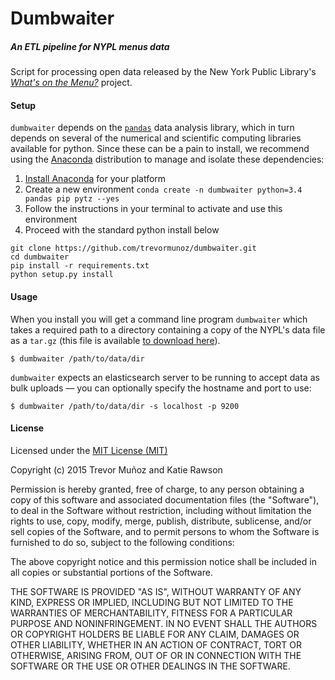 # Dumbwaiter
##### *An ETL pipeline for NYPL menus data*

Script for processing open data released by the 
New York Public Library's 
[*What's on the Menu?*](http://menus.nypl.org) project.

#### Setup

`dumbwaiter` depends on the [`pandas`](http://pandas.pydata.org/) data analysis library, which in turn depends on several of the numerical and scientific computing libraries available for python. Since these can be a pain to install, we recommend using the [Anaconda](https://store.continuum.io/cshop/anaconda/) distribution to manage and isolate these dependencies:

1. [Install Anaconda](http://continuum.io/downloads) for your platform
2. Create a new environment `conda create -n dumbwaiter python=3.4 pandas pip pytz --yes`
3. Follow the instructions in your terminal to activate and use this environment
4. Proceed with the standard python install below

```
git clone https://github.com/trevormunoz/dumbwaiter.git
cd dumbwaiter
pip install -r requirements.txt
python setup.py install
```

#### Usage
When you install you will get a command line program `dumbwaiter` which takes a required path to a directory containing a copy of the NYPL's data file as a `tar.gz` (this file is available [to download here](http://menus.nypl.org/data)).

```
$ dumbwaiter /path/to/data/dir
```

`dumbwaiter` expects an elasticsearch server to be running to accept data as bulk uploads &mdash; you can optionally specify the hostname and port to use:

```
$ dumbwaiter /path/to/data/dir -s localhost -p 9200
```

#### License
Licensed under the [MIT License (MIT)](http://opensource.org/licenses/MIT)

Copyright (c) 2015 Trevor Muñoz and Katie Rawson

Permission is hereby granted, free of charge, to any person obtaining a copy
of this software and associated documentation files (the "Software"), to deal
in the Software without restriction, including without limitation the rights
to use, copy, modify, merge, publish, distribute, sublicense, and/or sell
copies of the Software, and to permit persons to whom the Software is
furnished to do so, subject to the following conditions:

The above copyright notice and this permission notice shall be included in all
copies or substantial portions of the Software.

THE SOFTWARE IS PROVIDED "AS IS", WITHOUT WARRANTY OF ANY KIND, EXPRESS OR
IMPLIED, INCLUDING BUT NOT LIMITED TO THE WARRANTIES OF MERCHANTABILITY,
FITNESS FOR A PARTICULAR PURPOSE AND NONINFRINGEMENT. IN NO EVENT SHALL THE
AUTHORS OR COPYRIGHT HOLDERS BE LIABLE FOR ANY CLAIM, DAMAGES OR OTHER
LIABILITY, WHETHER IN AN ACTION OF CONTRACT, TORT OR OTHERWISE, ARISING FROM,
OUT OF OR IN CONNECTION WITH THE SOFTWARE OR THE USE OR OTHER DEALINGS IN THE
SOFTWARE.

